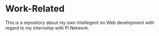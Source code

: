 # Work-Related

This is a repository about my own intellegent on Web development with regard to my internship with Pi Network.
